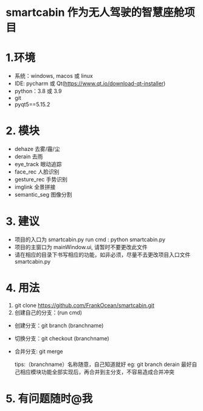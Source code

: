 # smartcabin 作为无人驾驶的智慧座舱项目

# 1.环境
- 系统：windows, macos 或 linux
- IDE: pycharm 或 Qt(https://www.qt.io/download-qt-installer)
- python：3.8 或 3.9
- git
- pyqt5==5.15.2
# 2. 模块
- dehaze 去雾/霾/尘 
- derain 去雨 
- eye_track 眼动追踪
- face_rec 人脸识别
- gesture_rec 手势识别
- imglink 全景拼接
- semantic_seg 图像分割
# 3. 建议
- 项目的入口为 smartcabin.py
  run cmd : python smartcabin.py
- 项目的主窗口为 mainWindow.ui, 请暂时不要更改此文件
- 请在相应的目录下书写相应的功能，如非必须，尽量不去更改项目入口文件smartcabin.py
# 4. 用法
1. git clone https://github.com/FrankOcean/smartcabin.git
2. 创建自己的分支：(run cmd)
- 创建分支：git branch (branchname)
- 切换分支：git checkout (branchname)
- 合并分支: git merge 

    tips:（branchname）名称随意，自己知道就好
    eg: git branch derain
    最好自己相应模块功能全部实现后，再合并到主分支，不容易造成合并冲突

# 5. 有问题随时@我